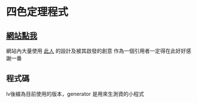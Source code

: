# 四色定理程式
## [網站點我](https://poo-is-coding.github.io/4-col-theorem/)
網站內大量使用 [此人](https://www.youtube.com/channel/UCbwXnUipZsLfUckBPsC7Jog) 的設計及被其啟發的創意
作為一個引用者一定得在此好好感謝一番
## 程式碼
lv後綴為目前使用的版本，generator 是用來生測資的小程式
